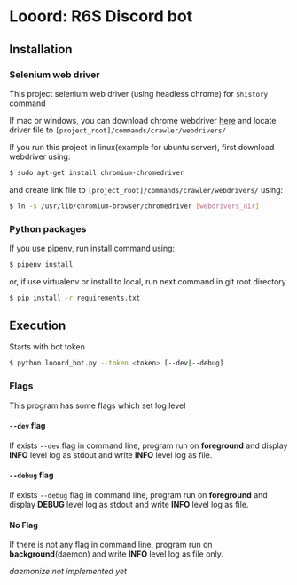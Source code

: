 # Looord: R6S Discord bot

## Installation

### Selenium web driver
This project selenium web driver (using headless chrome) for `$history` command

If mac or windows, you can download chrome webdriver [here](http://chromedriver.chromium.org/downloads)
and locate driver file to `[project_root]/commands/crawler/webdrivers/`

If you run this project in linux(example for ubuntu server), first download webdriver using:
```bash
$ sudo apt-get install chromium-chromedriver
```
and create link file to `[project_root]/commands/crawler/webdrivers/` using:
```bash
$ ln -s /usr/lib/chromium-browser/chromedriver [webdrivers_dir]
```

### Python packages
If you use pipenv, run install command using:
```bash
$ pipenv install
```
or, if use virtualenv or install to local, run next command in git root directory
```bash
$ pip install -r requirements.txt
```

## Execution
Starts with bot token
```bash
$ python looord_bot.py --token <token> [--dev|--debug]
```

### Flags
This program has some flags which set log level

#### `--dev` flag
If exists `--dev` flag in command line, program run on **foreground** and
display **INFO** level log as stdout and write **INFO** level log as file.

#### `--debug` flag
If exists `--debug` flag in command line, program run on **foreground** and
display **DEBUG** level log as stdout and write **INFO** level log as file.

#### No Flag
If there is not any flag in command line, program run on **background**(daemon) and write **INFO** level log as file only.

*daemonize not implemented yet* 
